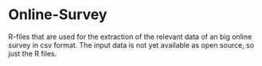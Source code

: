 # Online-Survey
R-files that are used for the extraction of the relevant data of an big online survey in csv format.
The input data is not yet available as open source, so just the R files.

